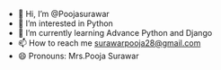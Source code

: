 - 👋 Hi, I’m @Poojasurawar
- 👀 I’m interested in Python
- 🌱 I’m currently learning Advance Python and Django
- 📫 How to reach me surawarpooja28@gmail.com
- 😄 Pronouns: Mrs.Pooja Surawar


<!---
Poojasurawar/Poojasurawar is a ✨ special ✨ repository because its `README.md` (this file) appears on your GitHub profile.
You can click the Preview link to take a look at your changes.
--->
